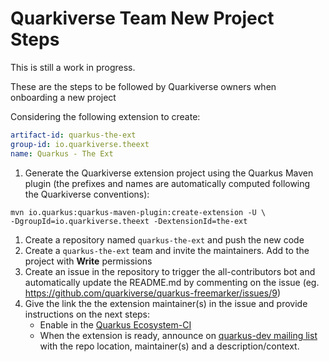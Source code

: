 # Quarkiverse Team New Project Steps

This is still a work in progress.

These are the steps to be followed by Quarkiverse owners when onboarding a new project

Considering the following extension to create:
```yaml
artifact-id: quarkus-the-ext
group-id: io.quarkiverse.theext
name: Quarkus - The Ext
```

1. Generate the Quarkiverse extension project using the Quarkus Maven plugin (the prefixes and names are automatically computed following the Quarkiverse conventions):
```shell
mvn io.quarkus:quarkus-maven-plugin:create-extension -U \
-DgroupId=io.quarkiverse.theext -DextensionId=the-ext
```
1. Create a repository named `quarkus-the-ext` and push the new code
2. Create a `quarkus-the-ext` team and invite the maintainers. Add to the project with **Write** permissions
3. Create an issue in the repository to trigger the all-contributors bot and automatically update the README.md by commenting on the issue (eg. https://github.com/quarkiverse/quarkus-freemarker/issues/9)
4. Give the link the the extension maintainer(s) in the issue and provide instructions on the next steps: 
    - Enable in the [Quarkus Ecosystem-CI](https://github.com/quarkusio/quarkus-ecosystem-ci)
    - When the extension is ready, announce on [quarkus-dev mailing list](https://groups.google.com/g/quarkus-dev) with the repo location, maintainer(s) and a description/context.
